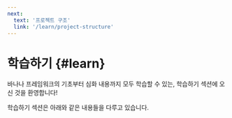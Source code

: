 ```yaml
---
next:
  text: '프로젝트 구조'
  link: '/learn/project-structure'
---
```


# 학습하기 {#learn}

<!-- @include: @/shared/wip.ko.md -->

바나나 프레임워크의 기초부터 심화 내용까지 모두 학습할 수 있는, 학습하기 섹션에 오신 것을 환영합니다!

학습하기 섹션은 아래와 같은 내용들을 다루고 있습니다.
